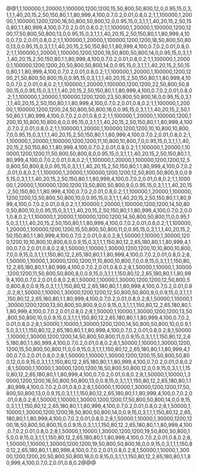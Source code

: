 @@1,1,100000,1,20000,1,100000,1200,1200,15,50,800,50,800,12,0,0.95,15,0,3,1,1,1,40,20,15,2,50,150,80,1.1,80,999,4,100,0.7,0.2,0.01,0.8,0.2;1,1,100000,1,20000,1,100000,1200,1200,16,50,800,50,800,12,0,0.95,15,0,3,1,1,1,40,20,15,2,50,150,80,1.1,80,999,4,100,0.7,0.2,0.01,0.8,0.2;1,1,100000,1,20000,1,100000,1200,1200,17,50,800,50,800,13,0,0.95,15,0,3,1,1,1,40,20,15,2,50,150,80,1.1,80,999,4,100,0.7,0.2,0.01,0.8,0.2;1,1,100000,1,20000,1,100000,1200,1200,18,50,800,50,800,13,0,0.95,15,0,3,1,1,1,40,20,15,2,50,150,80,1.1,80,999,4,100,0.7,0.2,0.01,0.8,0.2;1,1,100000,1,20000,1,100000,1200,1200,19,50,800,50,800,14,0,0.95,15,0,3,1,1,1,40,20,15,2,50,150,80,1.1,80,999,4,100,0.7,0.2,0.01,0.8,0.2;1,1,100000,1,20000,1,100000,1200,1200,20,50,800,50,800,14,0,0.95,15,0,3,1,1,1,40,20,15,2,50,150,80,1.1,80,999,4,100,0.7,0.2,0.01,0.8,0.2;1,1,100000,1,20000,1,100000,1200,1200,21,50,800,50,800,15,0,0.95,15,0,3,1,1,1,40,20,15,2,50,150,80,1.1,80,999,4,100,0.7,0.2,0.01,0.8,0.2;1,1,100000,1,20000,1,100000,1200,1200,22,50,800,50,800,15,0,0.95,15,0,3,1,1,1,40,20,15,2,50,150,80,1.1,80,999,4,100,0.7,0.2,0.01,0.8,0.2;1,1,100000,1,20000,1,100000,1200,1200,23,50,800,50,800,16,0,0.95,15,0,3,1,1,1,40,20,15,2,50,150,80,1.1,80,999,4,100,0.7,0.2,0.01,0.8,0.2;1,1,100000,1,20000,1,100000,1200,1200,24,50,800,50,800,16,0,0.95,15,0,3,1,1,1,40,20,15,2,50,150,80,1.1,80,999,4,100,0.7,0.2,0.01,0.8,0.2;1,1,100000,1,20000,1,100000,1200,1200,10,10,800,10,800,6,0,0.95,15,0,3,1,1,1,40,20,15,2,50,150,80,1.1,80,999,4,100,0.7,0.2,0.01,0.8,0.2;1,1,100000,1,20000,1,100000,1200,1200,10,10,800,10,800,7,0,0.95,15,0,3,1,1,1,40,20,15,2,50,150,80,1.1,80,999,4,100,0.7,0.2,0.01,0.8,0.2;1,1,100000,1,20000,1,100000,1200,1200,11,10,800,10,800,7,0,0.95,15,0,3,1,1,1,40,20,15,2,50,150,80,1.1,80,999,4,100,0.7,0.2,0.01,0.8,0.2;1,1,100000,1,20000,1,100000,1200,1200,11,50,800,50,800,8,0,0.95,15,0,3,1,1,1,40,20,15,2,50,150,80,1.1,80,999,4,100,0.7,0.2,0.01,0.8,0.2;1,1,100000,1,20000,1,100000,1200,1200,12,50,800,50,800,8,0,0.95,15,0,3,1,1,1,40,20,15,2,50,150,80,1.1,80,999,4,100,0.7,0.2,0.01,0.8,0.2;1,1,100000,1,20000,1,100000,1200,1200,12,50,800,50,800,9,0,0.95,15,0,3,1,1,1,40,20,15,2,50,150,80,1.1,80,999,4,100,0.7,0.2,0.01,0.8,0.2;1,1,100000,1,20000,1,100000,1200,1200,13,50,800,50,800,9,0,0.95,15,0,3,1,1,1,40,20,15,2,50,150,80,1.1,80,999,4,100,0.7,0.2,0.01,0.8,0.2;1,1,100000,1,20000,1,100000,1200,1200,13,50,800,50,800,10,0,0.95,15,0,3,1,1,1,40,20,15,2,50,150,80,1.1,80,999,4,100,0.7,0.2,0.01,0.8,0.2;1,1,100000,1,20000,1,100000,1200,1200,14,50,800,50,800,10,0,0.95,15,0,3,1,1,1,40,20,15,2,50,150,80,1.1,80,999,4,100,0.7,0.2,0.01,0.8,0.2;1,1,100000,1,20000,1,100000,1200,1200,14,50,800,50,800,11,0,0.95,15,0,3,1,1,1,40,20,15,2,50,150,80,1.1,80,999,4,100,0.7,0.2,0.01,0.8,0.2;1,1,100000,1,20000,1,100000,1200,1200,15,50,800,50,800,11,0,0.95,15,0,3,1,1,1,40,20,15,2,50,150,80,1.1,80,999,4,100,0.7,0.2,0.01,0.8,0.2;8,1,50000,1,10000,1,30000,1200,1200,10,10,800,10,800,6,0,0.9,15,0,3,1,1,1,150,80,12,2,65,180,80,1.1,80,999,4,100,0.7,0.2,0.01,0.8,0.2;8,1,50000,1,10000,1,30000,1200,1200,10,10,800,10,800,7,0,0.9,15,0,3,1,1,1,150,80,12,2,65,180,80,1.1,80,999,4,100,0.7,0.2,0.01,0.8,0.2;8,1,50000,1,10000,1,30000,1200,1200,11,10,800,10,800,7,0,0.9,15,0,3,1,1,1,150,80,12,2,65,180,80,1.1,80,999,4,100,0.7,0.2,0.01,0.8,0.2;8,1,50000,1,10000,1,30000,1200,1200,11,50,800,50,800,8,0,0.9,15,0,3,1,1,1,150,80,12,2,65,180,80,1.1,80,999,4,100,0.7,0.2,0.01,0.8,0.2;8,1,50000,1,10000,1,30000,1200,1200,12,50,800,50,800,8,0,0.9,15,0,3,1,1,1,150,80,12,2,65,180,80,1.1,80,999,4,100,0.7,0.2,0.01,0.8,0.2;8,1,50000,1,10000,1,30000,1200,1200,12,50,800,50,800,9,0,0.9,15,0,3,1,1,1,150,80,12,2,65,180,80,1.1,80,999,4,100,0.7,0.2,0.01,0.8,0.2;8,1,50000,1,10000,1,30000,1200,1200,13,50,800,50,800,9,0,0.9,15,0,3,1,1,1,150,80,12,2,65,180,80,1.1,80,999,4,100,0.7,0.2,0.01,0.8,0.2;8,1,50000,1,10000,1,30000,1200,1200,13,50,800,50,800,10,0,0.9,15,0,3,1,1,1,150,80,12,2,65,180,80,1.1,80,999,4,100,0.7,0.2,0.01,0.8,0.2;8,1,50000,1,10000,1,30000,1200,1200,14,50,800,50,800,10,0,0.9,15,0,3,1,1,1,150,80,12,2,65,180,80,1.1,80,999,4,100,0.7,0.2,0.01,0.8,0.2;8,1,50000,1,10000,1,30000,1200,1200,14,50,800,50,800,11,0,0.9,15,0,3,1,1,1,150,80,12,2,65,180,80,1.1,80,999,4,100,0.7,0.2,0.01,0.8,0.2;8,1,50000,1,10000,1,30000,1200,1200,15,50,800,50,800,11,0,0.9,15,0,3,1,1,1,150,80,12,2,65,180,80,1.1,80,999,4,100,0.7,0.2,0.01,0.8,0.2;8,1,50000,1,10000,1,30000,1200,1200,15,50,800,50,800,12,0,0.9,15,0,3,1,1,1,150,80,12,2,65,180,80,1.1,80,999,4,100,0.7,0.2,0.01,0.8,0.2;8,1,50000,1,10000,1,30000,1200,1200,16,50,800,50,800,12,0,0.9,15,0,3,1,1,1,150,80,12,2,65,180,80,1.1,80,999,4,100,0.7,0.2,0.01,0.8,0.2;8,1,50000,1,10000,1,30000,1200,1200,16,50,800,50,800,13,0,0.9,15,0,3,1,1,1,150,80,12,2,65,180,80,1.1,80,999,4,100,0.7,0.2,0.01,0.8,0.2;8,1,50000,1,10000,1,30000,1200,1200,17,50,800,50,800,13,0,0.9,15,0,3,1,1,1,150,80,12,2,65,180,80,1.1,80,999,4,100,0.7,0.2,0.01,0.8,0.2;8,1,50000,1,10000,1,30000,1200,1200,17,50,800,50,800,14,0,0.9,15,0,3,1,1,1,150,80,12,2,65,180,80,1.1,80,999,4,100,0.7,0.2,0.01,0.8,0.2;8,1,50000,1,10000,1,30000,1200,1200,18,50,800,50,800,14,0,0.9,15,0,3,1,1,1,150,80,12,2,65,180,80,1.1,80,999,4,100,0.7,0.2,0.01,0.8,0.2;8,1,50000,1,10000,1,30000,1200,1200,18,50,800,50,800,15,0,0.9,15,0,3,1,1,1,150,80,12,2,65,180,80,1.1,80,999,4,100,0.7,0.2,0.01,0.8,0.2;8,1,50000,1,10000,1,30000,1200,1200,19,50,800,50,800,15,0,0.9,15,0,3,1,1,1,150,80,12,2,65,180,80,1.1,80,999,4,100,0.7,0.2,0.01,0.8,0.2;8,1,50000,1,10000,1,30000,1200,1200,19,50,800,50,800,16,0,0.9,15,0,3,1,1,1,150,80,12,2,65,180,80,1.1,80,999,4,100,0.7,0.2,0.01,0.8,0.2;8,1,50000,1,10000,1,30000,1200,1200,20,50,800,50,800,16,0,0.9,15,0,3,1,1,1,150,80,12,2,65,180,80,1.1,80,999,4,100,0.7,0.2,0.01,0.8,0.2@@@
